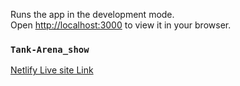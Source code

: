 Runs the app in the development mode.\
Open [http://localhost:3000](http://localhost:3000) to view it in your browser.


### `Tank-Arena_show`
[Netlify Live site Link](https://tank-arena-show.netlify.app/)


